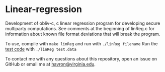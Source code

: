 # Linear-regression
Development of obliv-c, c linear regression program for developing secure multiparty computations. See comments at the beginning of linReg.c for information about known file format deviations that will break the program.

To use, compile with `make linReg` and run with `./linReg filename`
Run the [test code](test.data) with `./linReg test.data`

To contact me with any questions about this repository, open an issue on GitHub or email me at havron@virginia.edu.